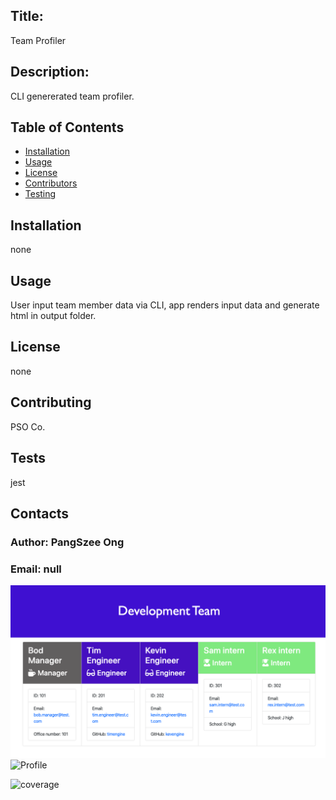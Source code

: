 
## Title: 
Team Profiler

## Description:
CLI genererated team profiler.

## Table of Contents

- [Installation](#installation)
- [Usage](#usage)
- [License](#license)
- [Contributors](#contributing)
- [Testing](#test)

## Installation
none
## Usage
User input team member data via CLI, app renders input data and generate html in output folder.
## License
none
## Contributing
PSO Co.
## Tests
jest


## Contacts
### Author: PangSzee Ong
### Email: null
<img src = "./lib/screenshot.png" alt="screenshot" width = "600">
<img src = "https://avatars1.githubusercontent.com/u/59127638?v=4" alt="Profile" width="100"/>

![coverage](https://img.shields.io/static/v1?label=hireable&message=null&color=<brightgreen>)
